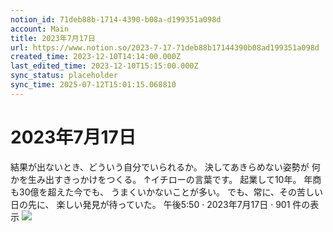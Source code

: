 ```yaml
---
notion_id: 71deb88b-1714-4390-b08a-d199351a098d
account: Main
title: 2023年7月17日
url: https://www.notion.so/2023-7-17-71deb88b17144390b08ad199351a098d
created_time: 2023-12-10T14:14:00.000Z
last_edited_time: 2023-12-10T15:15:00.000Z
sync_status: placeholder
sync_time: 2025-07-12T15:01:15.068810
---
```

# 2023年7月17日

結果が出ないとき、どういう自分でいられるか。
決してあきらめない姿勢が
何かを生み出すきっかけをつくる。
↑イチローの言葉です。
起業して10年。
年商も30億を超えた今でも、
うまくいかないことが多い。
でも、常に、その苦しい日の先に、
楽しい発見が待っていた。
午後5:50 · 2023年7月17日
·
901
件の表示
![](https://prod-files-secure.s3.us-west-2.amazonaws.com/736adce6-a3a4-4a64-9f74-d9aa055c96d2/62584c27-c044-436a-b700-6ff55311cab3/Untitled.png?X-Amz-Algorithm=AWS4-HMAC-SHA256&X-Amz-Content-Sha256=UNSIGNED-PAYLOAD&X-Amz-Credential=ASIAZI2LB466TKBELPUK%2F20250719%2Fus-west-2%2Fs3%2Faws4_request&X-Amz-Date=20250719T041754Z&X-Amz-Expires=3600&X-Amz-Security-Token=IQoJb3JpZ2luX2VjEIT%2F%2F%2F%2F%2F%2F%2F%2F%2F%2FwEaCXVzLXdlc3QtMiJHMEUCIQCztNJOxf7sNm6aKKOoDbS%2FcbKRthTxHnIOgvE1a5M6kgIgBTKdHtquqIvD2x64WOiZZV4Brqern%2BJVOWpT%2FKyKYLkqiAQInf%2F%2F%2F%2F%2F%2F%2F%2F%2F%2FARAAGgw2Mzc0MjMxODM4MDUiDMMslIen5weSPkye7CrcAylW19qRYJr5qd2rc2O0htj%2BhYkmDKbmbYIsSGCrywseZdUMYNU5um4AMOBDBOsxTQMHpupsFGyI3AuPXUX%2BSjvt6J2SrxPyHYriXOa2gPnBfoSZfauwv1YXeDojgOw4wh25OyZvn7x9iPdMBqASRT6Vn96pT%2FfJy%2FGP282ZVh1CVGGMpwczRMCcYumo5C7cA4erH3VcAnoEVROtR2Zy6vj62DWzYi85MBH21cxrYhhmKnULbfqKzyARgT%2B6TTvaExKzBNAaNezcomhH4bou0d4k01SQamxT3tsy6hLTruMVyU2HTUDXhUoikITSggKaUjRddvPmrkLqTqZ3sr3KpkqsHBvJR%2FklKSOzDJqiUcj73HNWtoLSrCiOpsIuWlrW1DfBMC9bPd1zktU0L1gap9uOGkHkTg2%2BYXJ0OJQqmPESVwwn4%2BcU2Y9NmisRap1qtYEvbe3m6NZb%2BdmguxmZrMbJJiBfkvVjz0wbuhepETx83aU7KqihkXCql8IcxpeblFe2jG1jWefVfe1%2FUQuHAf6FFyYIyAUc21Eg92P6Fo9kx%2BwYkutuMTYvZr5jPOv27a4YYXMBq5a1Kd7bAUklFSU7hHQg4yeDVI2aU6CUF4jCAIAfsj0oNkZpopScMJqq7MMGOqUBKOyAFcDlXm5qEg7ticHtd1e7z9DjgdBOQ89ZBbqpAHFiZWccvPVtsTkSKRv%2FTDpKRld78B1ox1ec8Q%2B6Sbnbh1FTPxF9CITCmsvhFUjbHftMei6Nuag9Shecjen0cfQQIT%2Byphlpt%2B2sVLu%2FGjGTzRdzivlUymBAKdyb5MtK1i60TdEUnx6s6%2FPdBfbSHqQRxv6Cd4ylktH5JvLHPuQ2FeWFLd8B&X-Amz-Signature=c12f6481ae55e55d4ecbf575f26ef7cffcb2c83ab873ae1ff67b90806a006c50&X-Amz-SignedHeaders=host&x-amz-checksum-mode=ENABLED&x-id=GetObject)